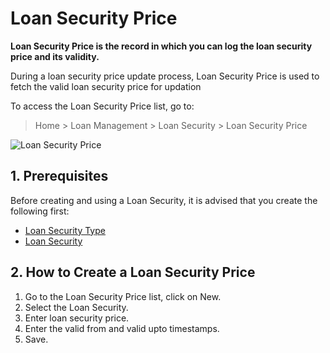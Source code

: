 <!-- add-breadcrumbs -->
# Loan Security Price

**Loan Security Price is the record in which you can log the loan security price and its validity.**

During a loan security price update process, Loan Security Price is used to fetch the valid loan security
price for updation

To access the Loan Security Price list, go to:
> Home > Loan Management > Loan Security > Loan Security Price


<img class="screenshot" alt="Loan Security Price" src="{{docs_base_url}}/assets/img/loan-management/loan-security.png">


## 1. Prerequisites
Before creating and using a Loan Security, it is advised that you create the following first:

* [Loan Security Type](/docs/user/manual/en/loan-management/loan-security-type)
* [Loan Security](/docs/user/manual/en/loan-management/loan-security)

## 2. How to Create a Loan Security Price
1. Go to the Loan Security Price list, click on New.
2. Select the Loan Security.
3. Enter loan security price.
4. Enter the valid from and valid upto timestamps.
7. Save.


